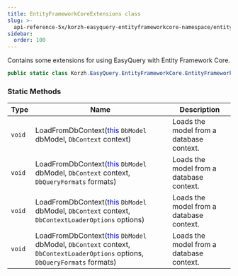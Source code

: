 ```yaml
---
title: EntityFrameworkCoreExtensions class
slug: >-
  api-reference-5x/korzh-easyquery-entityframeworkcore-namespace/entityframeworkcoreextensions-class
sidebar:
  order: 100
---
```


Contains some extensions for using EasyQuery with Entity Framework Core.
```csharp
public static class Korzh.EasyQuery.EntityFrameworkCore.EntityFrameworkCoreExtensions

```

### Static Methods

| Type | Name | Description | 
| --- | --- | --- | 
| `void` | LoadFromDbContext(<span style='color: blue'>this</span> `DbModel` dbModel, `DbContext` context) | Loads the model from a database context. | 
| `void` | LoadFromDbContext(<span style='color: blue'>this</span> `DbModel` dbModel, `DbContext` context, `DbQueryFormats` formats) | Loads the model from a database context. | 
| `void` | LoadFromDbContext(<span style='color: blue'>this</span> `DbModel` dbModel, `DbContext` context, `DbContextLoaderOptions` options) | Loads the model from a database context. | 
| `void` | LoadFromDbContext(<span style='color: blue'>this</span> `DbModel` dbModel, `DbContext` context, `DbContextLoaderOptions` options, `DbQueryFormats` formats) | Loads the model from a database context. |
